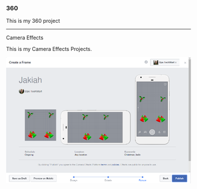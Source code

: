 ### 360

<script src="//360.vizor.io/scripts/embed.js" data-vizorurl="https://360.vizor.io/embed/v/6pq3d" ></script>

This is my 360 project

***

Camera Effects

This is my Camera Effects Projects.

![Capture](https://github.com/Jakiah/Jakiah.github.io/blob/master/Capture.PNG?raw=true "Optional Title")
